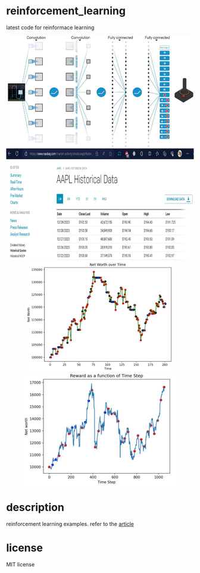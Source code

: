 # reinforcement_learning
latest code for reinformace learning 
<p align="center">
<img height="300" src="https://github.com/mac999/reinforcement_learning/blob/main/fig1.JPG"/></br>
<img height="300" src="https://github.com/mac999/reinforcement_learning/blob/main/stock_data.JPG"/>
<img height="300" src="https://github.com/mac999/reinforcement_learning/blob/main/stock_ppo.JPG"/>
<img height="300" src="https://github.com/mac999/reinforcement_learning/blob/main/stock_ppo2.JPG"/>
</p>

# description
reinforcement learning examples. refer to the [article](https://daddynkidsmakers.blogspot.com/2023/12/blog-post_25.html)

# license
MIT license

